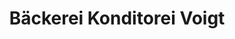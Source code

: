 ---
title: "Bäckerei Konditorei Voigt"
url: /vettweiss/baeckerei-konditorei-voigt/
shop: Bäckerei
---